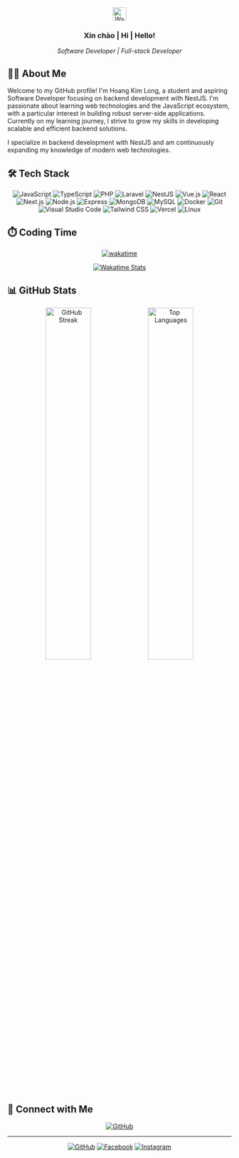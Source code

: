 <div align="center">
  <img src="https://raw.githubusercontent.com/aemmadi/aemmadi/master/wave.gif" width="30px" alt="Wave">
  <h3>Xin chào | Hi | Hello!</h3>
  <p><i>Software Developer | Full-stack Developer</i></p>
</div>

## 👨‍💻 About Me

Welcome to my GitHub profile! I'm Hoang Kim Long, a student and aspiring Software Developer focusing on backend development with NestJS. I'm passionate about learning web technologies and the JavaScript ecosystem, with a particular interest in building robust server-side applications. Currently on my learning journey, I strive to grow my skills in developing scalable and efficient backend solutions.

I specialize in backend development with NestJS and am continuously expanding my knowledge of modern web technologies.

## 🛠️ Tech Stack

<div align="center">

![JavaScript](https://img.shields.io/badge/JavaScript-F7DF1E?style=for-the-badge&logo=javascript&logoColor=black)
![TypeScript](https://img.shields.io/badge/TypeScript-3178C6?style=for-the-badge&logo=typescript&logoColor=white)
![PHP](https://img.shields.io/badge/PHP-777BB4?style=for-the-badge&logo=php&logoColor=white)
![Laravel](https://img.shields.io/badge/Laravel-FF2D20?style=for-the-badge&logo=laravel&logoColor=white)
![NestJS](https://img.shields.io/badge/NestJS-EA285A?style=for-the-badge&logo=nestjs&logoColor=white)
![Vue.js](https://img.shields.io/badge/Vue.js-4FC08D?style=for-the-badge&logo=vue.js&logoColor=white)
![React](https://img.shields.io/badge/React-61DAFB?style=for-the-badge&logo=react&logoColor=black)
![Next.js](https://img.shields.io/badge/Next.js-000000?style=for-the-badge&logo=next.js&logoColor=white)
![Node.js](https://img.shields.io/badge/Node.js-339933?style=for-the-badge&logo=node.js&logoColor=white)
![Express](https://img.shields.io/badge/Express-000000?style=for-the-badge&logo=express&logoColor=white)
![MongoDB](https://img.shields.io/badge/MongoDB-47A248?style=for-the-badge&logo=mongodb&logoColor=white)
![MySQL](https://img.shields.io/badge/MySQL-4479A1?style=for-the-badge&logo=mysql&logoColor=white)
![Docker](https://img.shields.io/badge/Docker-2496ED?style=for-the-badge&logo=docker&logoColor=white)
![Git](https://img.shields.io/badge/Git-F05032?style=for-the-badge&logo=git&logoColor=white)
![Visual Studio Code](https://img.shields.io/badge/Visual_Studio_Code-007ACC?style=for-the-badge&logo=visual-studio-code&logoColor=white)
![Tailwind CSS](https://img.shields.io/badge/Tailwind_CSS-38B2AC?style=for-the-badge&logo=tailwind-css&logoColor=white)
![Vercel](https://img.shields.io/badge/Vercel-000000?style=for-the-badge&logo=vercel&logoColor=white)
![Linux](https://img.shields.io/badge/Linux-FCC624?style=for-the-badge&logo=linux&logoColor=black)

</div>

## ⏱️ Coding Time

<div align="center">
  
[![wakatime](https://wakatime.com/badge/user/140d86d7-67c7-4df2-9003-2b1c09cfdf78.svg)](https://wakatime.com/@klong_dev)

[![Wakatime Stats](https://github-readme-stats.vercel.app/api/wakatime?username=klong_dev&layout=compact&theme=tokyonight)](https://wakatime.com/@klong_dev)

</div>

## 📊 GitHub Stats

<div align="center">
  <img src="https://github-readme-streak-stats.herokuapp.com/?user=klong-dev&theme=tokyonight" alt="GitHub Streak" width="45%" />
  <img src="https://github-readme-stats.vercel.app/api/top-langs?username=klong-dev&show_icons=true&locale=en&layout=compact&theme=tokyonight" alt="Top Languages" width="45%" />
</div>

## 🤝 Connect with Me

<div align="center">
  
[![GitHub](https://img.shields.io/badge/GitHub-klong--dev-181717?style=for-the-badge&logo=github&logoColor=white)](https://github.com/klong-dev)

</div>

---

<div align="center">
  
[![GitHub](https://img.shields.io/badge/GitHub-klong--dev-181717?style=for-the-badge&logo=github&logoColor=white)](https://github.com/klong-dev)
[![Facebook](https://img.shields.io/badge/Facebook-hklong04-1877F2?style=for-the-badge&logo=facebook&logoColor=white)](https://www.facebook.com/hklong04/)
[![Instagram](https://img.shields.io/badge/Instagram-long.8204-E4405F?style=for-the-badge&logo=instagram&logoColor=white)](https://www.instagram.com/long.8204/)

</div>

